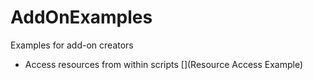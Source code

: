 # AddOnExamples
Examples for add-on creators

* Access resources from within scripts [](Resource Access Example)
